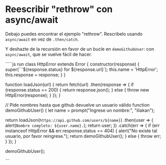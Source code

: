 # Reescribir "rethrow" con async/await

Debajo puedes encontrar el ejemplo "rethrow". Rescríbelo usando `async/await` en vez de `.then/catch`.

Y deshazte de la recursión en favor de un bucle en `demoGithubUser`: con `async/await`, que se vuelve fácil de hacer.

`````js run class HttpError extends Error { constructor(response) { super(```${response.status} for ${response.url}\`\); this.name = 'HttpError'; this.response = response; } }

function loadJson\(url\) { return fetch\(url\) .then\(response =&gt; { if \(response.status == 200\) { return response.json\(\); } else { throw new HttpError\(response\); } }\); }

// Pide nombres hasta que github devuelve un usuario válido function demoGithubUser\(\) { let name = prompt\("Ingrese un nombre:", "iliakan"\);

return loadJson\(`https://api.github.com/users/${name}`\) .then\(user =&gt; { alert\(`Nombre completo: ${user.name}.`\); return user; }\) .catch\(err =&gt; { if \(err instanceof HttpError && err.response.status == 404\) { alert\("No existe tal usuario, por favor reingrese."\); return demoGithubUser\(\); } else { throw err; } }\); }

demoGithubUser\(\);

\`\`\`

